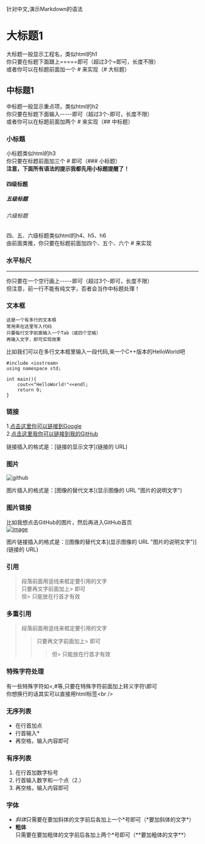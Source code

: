 针对中文,演示Markdown的语法

大标题1
===================================
  大标题一般显示工程名，类似html的h1<br />
  你只要在标题下面跟上=====即可（超过3个=即可，长度不限）<br />
  或者你可以在标题前面加一个 # 来实现（# 大标题）

中标题1
-----------------------------------
  中标题一般显示重点项，类似html的h2<br />
  你只要在标题下面输入-----即可（超过3个-即可，长度不限）<br />
  或者你可以在标题前面加两个 # 来实现（## 中标题）

### 小标题
  小标题类似html的h3<br />
  你只要在标题前面加三个 # 即可（### 小标题）<br />
  **注意，下面所有语法的提示我都先用小标题提醒了！**

#### 四级标题
##### 五级标题
###### 六级标题
  四、五、六级标题类似html的h4、h5、h6<br />
  由前面类推，你只要在标题前面加四个、五个、六个 # 来实现<br />

### 水平标尺
----------
  你只要在一个空行画上-----即可（超过3个-即可，长度不限）<br />
  但注意，前一行不能有纯文字，否者会当作中标题处理！

### 文本框  
    这是一个有多行的文本框
    常用来在这里写入代码
    只要每行文字前面输入一个Tab（或四个空格）
    再输入文字，即可实现效果

  比如我们可以在多行文本框里输入一段代码,来一个C++版本的HelloWorld吧

	#include <iostream>
	using namespace std;
	
	int main(){
		cout<<"HelloWorld!"<<endl;
		return 0;
	}

### 链接
1.[点击这里你可以链接到Google](http://www.google.com)<br />
2.[点击这里我你可以链接到我的GitHub](https://github.com/tangxiadi)

链接插入的格式是：\[链接的显示文字\]\(链接的 URL\)

### 图片
![github](https://avatars0.githubusercontent.com/u/9555093?v=3&s=256 "我的GitHub头像")

图片插入的格式是：\[图像的替代文本\]\(显示图像的 URL \"图片的说明文字\"\)

### 图片链接
  比如我想点击GitHub的图片，然后再进入GitHub首页<br />
[![image](https://github.com/images/modules/dashboard/bootcamp/octocat_setup.png "GitHub")](http://www.github.com/)

图片链接插入的格式是：\[\[图像的替代文本\]\(显示图像的 URL \"图片的说明文字\"\)\]\(链接的 URL\)

### 引用
> 段落前面用竖线来框定要引用的文字<br />
> 只要再文字前面加上> 即可<br />
> 但> 只能放在行首才有效<br />

### 多重引用
> 段落前面用竖线来框定要引用的文字<br />
> > 只要再文字前面加上> 即可<br />
> > > 但> 只能放在行首才有效<br />

### 特殊字符处理
有一些特殊字符如<,#等,只要在特殊字符前面加上转义字符\即可<br />
你想换行的话其实可以直接用html标签\<br /\>

### 无序列表

* 在行首加点
* 行首输入*
* 再空格，输入内容即可

### 有序列表
1. 在行首加数字标号
2. 行首输入数字和一个点（2.）
3. 再空格，输入内容即可

### 字体
* *斜体*只需要在要加斜体的文字前后各加上一个\*号即可（\*要加斜体的文字\*）
* **粗体**只需要在要加粗体的文字前后各加上两个\*号即可（\*\*要加粗体的文字\*\*）
